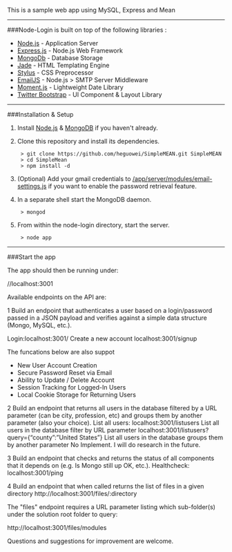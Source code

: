 This is a sample web app using MySQL, Express and Mean
***
###Node-Login is built on top of the following libraries :

* [Node.js](http://nodejs.org/) - Application Server
* [Express.js](http://expressjs.com/) - Node.js Web Framework
* [MongoDb](http://www.mongodb.org/) - Database Storage
* [Jade](http://jade-lang.com/) - HTML Templating Engine
* [Stylus](http://learnboost.github.com/stylus/) - CSS Preprocessor
* [EmailJS](http://github.com/eleith/emailjs) - Node.js > SMTP Server Middleware
* [Moment.js](http://momentjs.com/) - Lightweight Date Library
* [Twitter Bootstrap](http://twitter.github.com/bootstrap/) - UI Component & Layout Library

***

###Installation & Setup
1. Install [Node.js](https://nodejs.org/) & [MongoDB](https://www.mongodb.org/) if you haven't already.
2. Clone this repository and install its dependencies.
		
		> git clone https://github.com/heguowei/SimpleMEAN.git SimpleMEAN
		> cd SimpleMean
		> npm install -d
		
3. (Optional) Add your gmail credentials to [/app/server/modules/email-settings.js](https://github.com/braitsch/node-login/blob/master/app/server/modules/email-settings.js) if you want to enable the password retrieval feature.
4. In a separate shell start the MongoDB daemon.

		> mongod

5. From within the node-login directory, start the server.

		> node app

---

###Start the app

The app should then be running under:

//localhost:3001

Available endpoints on the API are:

1 Build an endpoint that authenticates a user based on a login/password passed in a JSON payload and verifies against a simple data structure (Mongo, MySQL, etc.).

Login:localhost:3001/
Create a new account localhost:3001/signup

The funcations below are also suppot
* New User Account Creation
* Secure Password Reset via Email
* Ability to Update / Delete Account
* Session Tracking for Logged-In Users
* Local Cookie Storage for Returning Users

2 Build an endpoint that returns all users in the database filtered by a URL parameter (can be city, profession, etc) and groups them by another parameter (also your choice).
List all users:
localhost:3001/listusers
List all users in the database filter by URL parameter
localhost:3001/listusers?query={“county”:”United States”}
List all users in the database groups them by another parameter 
No Implement. I will do research in the future.

3 Build an endpoint that checks and returns the status of all components that it depends on (e.g. Is Mongo still up OK, etc.).
Healthcheck:
localhost:3001/ping

4 Build an endpoint that when called returns the list of files in a given directory
http://localhost:3001/files/:directory

The "files" endpoint requires a URL parameter listing which sub-folder(s) under the solution root folder to query:

http://localhost:3001/files/modules


Questions and suggestions for improvement are welcome.
